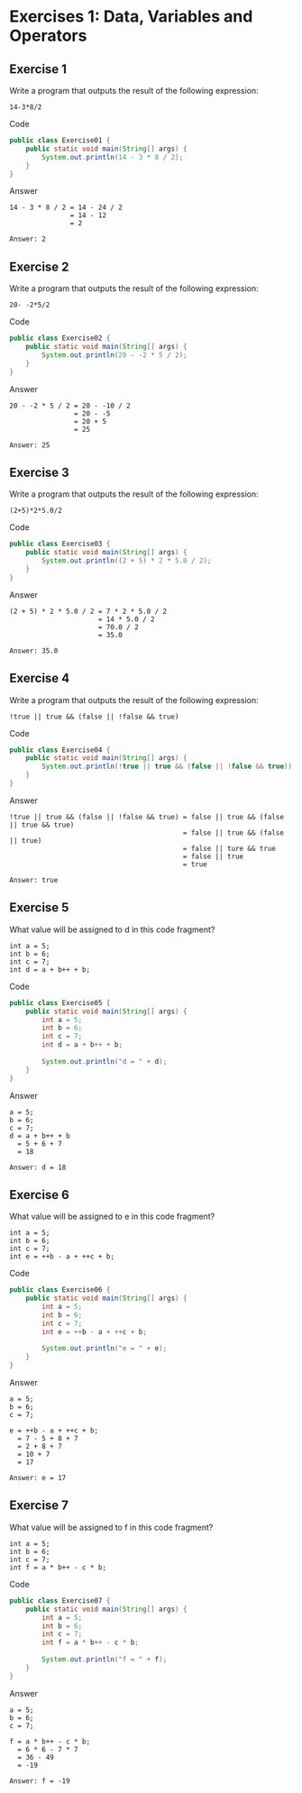 # Exercises 1: Data, Variables and Operators

## Exercise 1
Write a program that outputs the result of the following expression:
```
14-3*8/2
```
Code
```java
public class Exercise01 {
	public static void main(String[] args) {
		System.out.println(14 - 3 * 8 / 2);
	}
}
```
Answer
```
14 - 3 * 8 / 2 = 14 - 24 / 2
               = 14 - 12
               = 2

Answer: 2
```

## Exercise 2
Write a program that outputs the result of the following expression:
```
20- -2*5/2
```
Code
```java
public class Exercise02 {
	public static void main(String[] args) {
		System.out.println(20 - -2 * 5 / 2);
	}
}
```
Answer
```
20 - -2 * 5 / 2 = 20 - -10 / 2
                = 20 - -5
                = 20 + 5
                = 25

Answer: 25
```

## Exercise 3
Write a program that outputs the result of the following expression:
```
(2+5)*2*5.0/2
```
Code
```java
public class Exercise03 {
	public static void main(String[] args) {
		System.out.println((2 + 5) * 2 * 5.0 / 2);
	}
}
```
Answer
```
(2 + 5) * 2 * 5.0 / 2 = 7 * 2 * 5.0 / 2
                      = 14 * 5.0 / 2
                      = 70.0 / 2
                      = 35.0

Answer: 35.0
```

## Exercise 4
Write a program that outputs the result of the following expression:
```
!true || true && (false || !false && true)
```
Code
```java
public class Exercise04 {
	public static void main(String[] args) {
		System.out.println(!true || true && (false || !false && true));
	}
}
```
Answer
```
!true || true && (false || !false && true) = false || true && (false || true && true)
                                           = false || true && (false || true)
                                           = false || ture && true
                                           = false || true
                                           = true

Answer: true
```

## Exercise 5
What value will be assigned to d in this code fragment?
```
int a = 5;
int b = 6;
int c = 7;
int d = a + b++ + b;
```
Code
```java
public class Exercise05 {
	public static void main(String[] args) {
	    int a = 5;
	    int b = 6;
	    int c = 7;
	    int d = a + b++ + b;
	    
	    System.out.println("d = " + d);
	}
}
```
Answer
```
a = 5;
b = 6;
c = 7;
d = a + b++ + b
  = 5 + 6 + 7
  = 18

Answer: d = 18
```

## Exercise 6
What value will be assigned to e in this code fragment?
```
int a = 5;
int b = 6;
int c = 7;
int e = ++b - a + ++c + b;
```
Code
```java
public class Exercise06 {
	public static void main(String[] args) {
	    int a = 5;
	    int b = 6;
	    int c = 7;
	    int e = ++b - a + ++c + b;
	    
	    System.out.println("e = " + e);
	}
}
```
Answer
```
a = 5;
b = 6;
c = 7;

e = ++b - a + ++c + b;
  = 7 - 5 + 8 + 7
  = 2 + 8 + 7
  = 10 + 7
  = 17

Answer: e = 17
```

## Exercise 7
What value will be assigned to f in this code fragment?
```
int a = 5;
int b = 6;
int c = 7;
int f = a * b++ - c * b;
```
Code
```java
public class Exercise07 {
	public static void main(String[] args) {
	    int a = 5;
	    int b = 6;
	    int c = 7;
	    int f = a * b++ - c * b;
	    
	    System.out.println("f = " + f);
	}
}
```
Answer
```
a = 5;
b = 6;
c = 7;

f = a * b++ - c * b;
  = 6 * 6 - 7 * 7
  = 36 - 49
  = -19

Answer: f = -19
```
